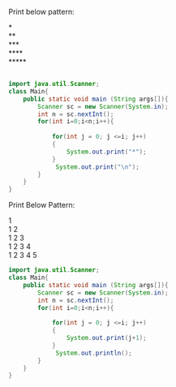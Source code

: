 Print below pattern:

*<br>
**<br>
***<br>
****<br>
*****<br>

```java

import java.util.Scanner;
class Main{
    public static void main (String args[]){
        Scanner sc = new Scanner(System.in);
        int n = sc.nextInt();
        for(int i=0;i<n;i++){
            
            for(int j = 0; j <=i; j++)
            {
                System.out.print("*");
            }
             System.out.print("\n");
        }
    }
}
```


Print Below Pattern:

1<br>
1 2 <br>
1 2 3<br>
1 2 3 4<br>
1 2 3 4 5<br>


```java
import java.util.Scanner;
class Main{
    public static void main (String args[]){
        Scanner sc = new Scanner(System.in);
        int n = sc.nextInt();
        for(int i=0;i<n;i++){
            
            for(int j = 0; j <=i; j++)
            {
                System.out.print(j+1);
            }
             System.out.println();
        }
    }
}
```

